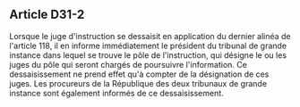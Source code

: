 Article D31-2
----
Lorsque le juge d'instruction se dessaisit en application du dernier alinéa de
l'article 118, il en informe immédiatement le président du tribunal de grande
instance dans lequel se trouve le pôle de l'instruction, qui désigne le ou les
juges du pôle qui seront chargés de poursuivre l'information. Ce dessaisissement
ne prend effet qu'à compter de la désignation de ces juges. Les procureurs de la
République des deux tribunaux de grande instance sont également informés de ce
dessaisissement.
